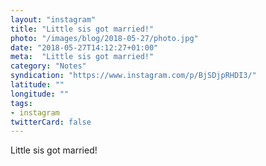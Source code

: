 ```yaml
---
layout: "instagram"
title: "Little sis got married!"
photo: "/images/blog/2018-05-27/photo.jpg"
date: "2018-05-27T14:12:27+01:00"
meta:  "Little sis got married!"
category: "Notes"
syndication: "https://www.instagram.com/p/BjSDjpRHDI3/"
latitude: ""
longitude: ""
tags:
- instagram
twitterCard: false
---
```

Little sis got married!
